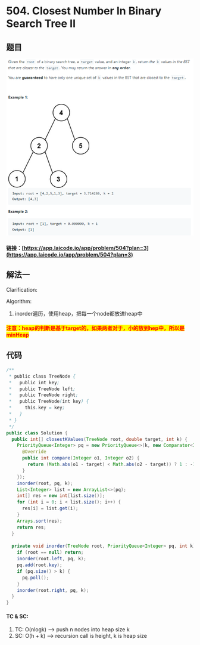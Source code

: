 # 504. Closest Number In Binary Search Tree II

## 题目

![](<../../.gitbook/assets/image (134).png>)

#### 链接：[https://app.laicode.io/app/problem/504?plan=3](https://app.laicode.io/app/problem/504?plan=3)

## 解法一

Clarification:&#x20;

Algorithm:&#x20;

1. inorder遍历，使用heap，把每一个node都放进heap中

#### <mark style="color:red;">注意：heap的判断是基于target的，如果两者对于，小的放到hep中，所以是minHeap</mark>

## 代码

```java
/**
 * public class TreeNode {
 *   public int key;
 *   public TreeNode left;
 *   public TreeNode right;
 *   public TreeNode(int key) {
 *     this.key = key;
 *   }
 * }
 */
public class Solution {
  public int[] closestKValues(TreeNode root, double target, int k) {
    PriorityQueue<Integer> pq = new PriorityQueue<>(k, new Comparator<Integer>(){
      @Override
      public int compare(Integer o1, Integer o2) {
        return (Math.abs(o1 - target) < Math.abs(o2 - target)) ? 1 : -1;
      }
    });
    inorder(root, pq, k);
    List<Integer> list = new ArrayList<>(pq);
    int[] res = new int[list.size()];
    for (int i = 0; i < list.size(); i++) {
      res[i] = list.get(i);
    }
    Arrays.sort(res);
    return res;
  }

  private void inorder(TreeNode root, PriorityQueue<Integer> pq, int k) {
    if (root == null) return;
    inorder(root.left, pq, k);
    pq.add(root.key);
    if (pq.size() > k) {
      pq.poll();
    }
    inorder(root.right, pq, k);
  }
}

```

#### TC & SC:&#x20;

1. TC: O(nlogk) --> push n nodes into heap size k
2. SC: O(h + k) --> recursion call is height, k is heap size
